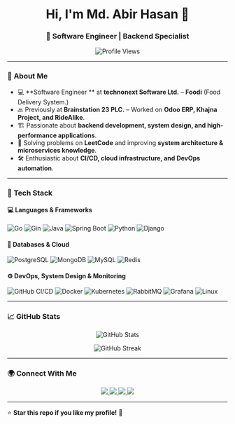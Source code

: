 <h1 align="center">Hi, I'm Md. Abir Hasan 👋</h1>
<h3 align="center">🚀 Software Engineer | Backend Specialist</h3>

<p align="center">
  <img src="https://komarev.com/ghpvc/?username=Abir835&label=Profile%20Views&color=blue&style=flat" alt="Profile Views" />
</p>

---

### 🌟 **About Me**
- 💻 **Software Engineer ** at **technonext Software Ltd.** – **Foodi** (Food Delivery System.)  
- 🔙 Previously at **Brainstation 23 PLC.** – Worked on **Odoo ERP, Khajna Project, and RideAlike**.  
- 🏗 Passionate about **backend development, system design, and high-performance applications**.  
- 🎯 Solving problems on **LeetCode** and improving **system architecture & microservices knowledge**.  
- 🛠 Enthusiastic about **CI/CD, cloud infrastructure, and DevOps automation**.  

---

### 🚀 **Tech Stack**
#### 💻 Languages & Frameworks
![Go](https://img.shields.io/badge/-Go-00ADD8?style=flat-square&logo=go&logoColor=white)
![Gin](https://img.shields.io/badge/-Gin-00ADD8?style=flat-square&logo=go&logoColor=white)
![Java](https://img.shields.io/badge/-Java-007396?style=flat-square&logo=java&logoColor=white)
![Spring Boot](https://img.shields.io/badge/-Spring%20Boot-6DB33F?style=flat-square&logo=springboot&logoColor=white)
![Python](https://img.shields.io/badge/-Python-3776AB?style=flat-square&logo=python&logoColor=white)
![Django](https://img.shields.io/badge/-Django-092E20?style=flat-square&logo=django&logoColor=white)

#### 📡 Databases & Cloud
![PostgreSQL](https://img.shields.io/badge/-PostgreSQL-316192?style=flat-square&logo=postgresql&logoColor=white)
![MongoDB](https://img.shields.io/badge/-MongoDB-47A248?style=flat-square&logo=mongodb&logoColor=white)
![MySQL](https://img.shields.io/badge/-MySQL-4479A1?style=flat-square&logo=mysql&logoColor=white)
![Redis](https://img.shields.io/badge/-Redis-DC382D?style=flat-square&logo=redis&logoColor=white)

#### ⚙️ DevOps, System Design & Monitoring
![GitHub CI/CD](https://img.shields.io/badge/-GitHub%20CI/CD-2088FF?style=flat-square&logo=githubactions&logoColor=white)
![Docker](https://img.shields.io/badge/-Docker-2496ED?style=flat-square&logo=docker&logoColor=white)
![Kubernetes](https://img.shields.io/badge/-Kubernetes-326CE5?style=flat-square&logo=kubernetes&logoColor=white)
![RabbitMQ](https://img.shields.io/badge/-RabbitMQ-FF6600?style=flat-square&logo=rabbitmq&logoColor=white)
![Grafana](https://img.shields.io/badge/-Grafana-F46800?style=flat-square&logo=grafana&logoColor=white)
![Linux](https://img.shields.io/badge/-Linux-FCC624?style=flat-square&logo=linux&logoColor=black)

---

### 📈 **GitHub Stats**
<p align="center">
  <img src="https://github-readme-stats.vercel.app/api?username=Abir835&show_icons=true&theme=radical&count_private=true" alt="GitHub Stats" />
</p>
<p align="center">
  <img src="https://github-readme-streak-stats.herokuapp.com/?user=Abir835&theme=radical" alt="GitHub Streak" />
</p>

---

### 🌍 **Connect With Me**
<p align="center">
  <a href="https://www.linkedin.com/in/md-abir-hasan-bd/" target="_blank">
    <img src="https://img.shields.io/badge/-LinkedIn-0077B5?style=for-the-badge&logo=linkedin&logoColor=white">
  </a>
  <a href="mailto:abirhasan.raj.bd@gmail.com">
    <img src="https://img.shields.io/badge/-Email-D14836?style=for-the-badge&logo=gmail&logoColor=white">
  </a>
  <a href="https://leetcode.com/Abir835/">
    <img src="https://img.shields.io/badge/-LeetCode-FFA116?style=for-the-badge&logo=leetcode&logoColor=white">
  </a>
  <a href="https://github.com/Abir835">
    <img src="https://img.shields.io/badge/-GitHub-181717?style=for-the-badge&logo=github&logoColor=white">
  </a>
</p>

---

⭐ **Star this repo if you like my profile!** 🚀  
